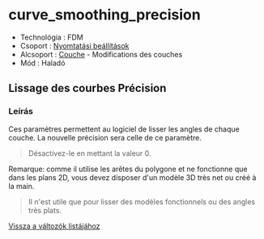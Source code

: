 # curve\_smoothing\_precision

* Technológia : FDM
* Csoport : [Nyomtatási beállítások](../../../konfig/print_settings)
* Alcsoport : [Couche](../../beallitasok/print_settings.md#couche) - Modifications des couches
* Mód : Haladó

## Lissage des courbes Précision

### Leírás

Ces paramètres permettent au logiciel de lisser les angles de chaque couche. La nouvelle précision sera celle de ce paramètre.

> Désactivez-le en mettant la valeur 0.

Remarque: comme il utilise les arêtes du polygone et ne fonctionne que dans les plans 2D, vous devez disposer d'un modèle 3D très net ou créé à la main.

> Il n'est utile que pour lisser des modèles fonctionnels ou des angles très plats.

[Vissza a változók listájához](../../variable_list)

